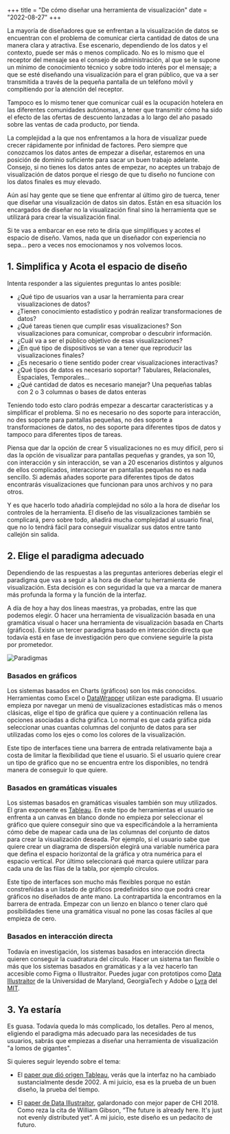 +++
title = "De cómo diseñar una herramienta de visualización"
date = "2022-08-27"
+++

La mayoría de diseñadores que se enfrentan a la visualización de datos se encuentran con el problema de comunicar cierta cantidad de datos de una manera clara y atractiva. Ese escenario, dependiendo de los datos y el contexto, puede ser más o menos complicado. No es lo mismo que el receptor del mensaje sea el consejo de administración, al que se le supone un mínimo de conocimiento técnico y sobre todo interés por el mensaje; a que se esté diseñando una visualización para el gran público, que va a ser transmitida a través de la pequeña pantalla de un teléfono móvil y compitiendo por la atención del receptor.

Tampoco es lo mismo tener que comunicar cuál es la ocupación hotelera en las diferentes comunidades autónomas, a tener que transmitir cómo ha sido el efecto de las ofertas de descuento lanzadas a lo largo del año pasado sobre las ventas de cada producto, por tienda.

La complejidad a la que nos enfrentamos a la hora de visualizar puede crecer rápidamente por infinidad de factores. Pero siempre que conozcamos los datos antes de empezar a diseñar, estaremos en una posición de dominio suficiente para sacar un buen trabajo adelante. Consejo, si no tienes los datos antes de empezar, no aceptes un trabajo de visualización de datos porque el riesgo de que tu diseño no funcione con los datos finales es muy elevado.

Aún así hay gente que se tiene que enfrentar al último giro de tuerca, tener que diseñar una visualización de datos sin datos. Están en esa situación los encargados de diseñar no la visualización final sino la herramienta que se utilizará para crear la visualización final.

Si te vas a embarcar en ese reto te diría que simplifiques y acotes el espacio de diseño. Vamos, nada que un diseñador con experiencia no sepa... pero a veces nos emocionamos y nos volvemos locos.

## 1. Simplifica y Acota el espacio de diseño

Intenta responder a las siguientes preguntas lo antes posible:

- ¿Qué tipo de usuarios van a usar la herramienta para crear visualizaciones de datos?
- ¿Tienen conocimiento estadístico y podrán realizar transformaciones de datos?
- ¿Qué tareas tienen que cumplir esas visualizaciones? Son visualizaciones para comunicar, comprobar o descubrir información.
- ¿Cuál va a ser el público objetivo de esas visualizaciones?
- ¿En qué tipo de dispositivos se van a tener que reproducir las visualizaciones finales?
- ¿Es necesario o tiene sentido poder crear visualizaciones interactivas?
- ¿Qué tipos de datos es necesario soportar? Tabulares, Relacionales, Espaciales, Temporales...
- ¿Qué cantidad de datos es necesario manejar? Una pequeñas tablas con 2 o 3 columnas o bases de datos enteras

Teniendo todo esto claro podrás empezar a descartar características y a simplificar el problema. Si no es necesario no des soporte para interacción, no des soporte para pantallas pequeñas, no des soporte a transformaciones de datos, no des soporte para diferentes tipos de datos y tampoco para diferentes tipos de tareas.

Piensa que dar la opción de crear 5 visualizaciones no es muy difícil, pero si das la opción de visualizar para pantallas pequeñas y grandes, ya son 10, con interacción y sin interacción, se van a 20 escenarios distintos y algunos de ellos complicados, interaccionar en pantallas pequeñas no es nada sencillo. Si además añades soporte para diferentes tipos de datos encontrarás visualizaciones que funcionan para unos archivos y no para otros.

Y es que hacerlo todo añadiría complejidad no sólo a la hora de diseñar los controles de la herramienta. El diseño de las visualizaciones también se complicará, pero sobre todo, añadirá mucha complejidad al usuario final, que no lo tendrá fácil para conseguir visualizar sus datos entre tanto callejón sin salida.

## 2. Elige el paradigma adecuado

Dependiendo de las respuestas a las preguntas anteriores deberías elegir el paradigma que vas a seguir a la hora de diseñar tu herramienta de visualización. Esta decisión es con seguridad la que va a marcar de manera más profunda la forma y la función de la interfaz.

A día de hoy a hay dos líneas maestras, ya probadas, entre las que podemos elegir. O hacer una herramienta de visualización basada en una gramática visual o hacer una herramienta de visualización basada en Charts (gráficos). Existe un tercer paradigma basado en interacción directa que todavía está en fase de investigación pero que conviene seguirle la pista por prometedor.

![Paradigmas](/img/Paradigmas.png)

### Basados en gráficos

Los sistemas basados en Charts (gráficos) son los más conocidos. Herramientas como Excel o [DataWrapper](https://www.datawrapper.de/) utilizan este paradigma. El usuario empieza por navegar un menú de visualizaciones estadísticas más o menos clásicas, elige el tipo de gráfica que quiere y a continuación rellena las opciones asociadas a dicha gráfica. Lo normal es que cada gráfica pida seleccionar unas cuantas columnas del conjunto de datos para ser utilizadas como los ejes o como los colores de la visualización.

Este tipo de interfaces tiene una barrera de entrada relativamente baja a costa de limitar la flexibilidad que tiene el usuario. Si el usuario quiere crear un tipo de gráfico que no se encuentra entre los disponibles, no tendrá manera de conseguir lo que quiere. 

### Basados en gramáticas visuales 

Los sistemas basados en gramáticas visuales también son muy utilizados. El gran exponente es [Tableau](https://www.tableau.com/). En este tipo de herramientas el usuario se enfrenta a un canvas en blanco donde no empieza por seleccionar el gráfico que quiere conseguir sino que va especificándole a la herramienta cómo debe de mapear cada una de las columnas del conjunto de datos para crear la visualización deseada. Por ejemplo, si el usuario sabe que quiere crear un diagrama de dispersión elegirá una variable numérica para que defina el espacio horizontal de la gráfica y otra numérica para el espacio vertical. Por último seleccionará qué marca quiere utilizar para cada una de las filas de la tabla, por ejemplo círculos.

Este tipo de interfaces son mucho más flexibles porque no están constreñidas a un listado de gráficos predefinidos sino que podrá crear gráficos no diseñados de ante mano. La contrapartida la encontramos en la barrera de entrada. Empezar con un lienzo en blanco o tener claro qué posibilidades tiene una gramática visual no pone las cosas fáciles al que empieza de cero.

### Basados en interacción directa

Todavía en investigación, los sistemas basados en interacción directa quieren conseguir la cuadratura del círculo. Hacer un sistema tan flexible o más que los sistemas basados en gramáticas y a la vez hacerlo tan accesible como Figma o Illustraitor. Puedes jugar con prototipos como [Data Illustraitor](http://data-illustrator.cs.umd.edu) de la Universidad de Maryland, GeorgiaTech y Adobe o [Lyra](https://vega.github.io/lyra/) del [MIT](http://vis.csail.mit.edu/).

## 3. Ya estaría

Es guasa. Todavía queda lo más complicado, los detalles. Pero al menos, eligiendo el paradigma más adecuado para las necesidades de tus usuarios, sabrás que empiezas a diseñar una herramienta de visualización "a lomos de gigantes".

Si quieres seguir leyendo sobre el tema:

- El [paper que dió origen Tableau](https://mkt.tableau.com/files/Tableau-CACM-Nov-2008-Polaris-Article-by-Stolte-Tang-Hanrahan.pdf), verás que la interfaz no ha cambiado sustancialmente desde 2002. A mi juicio, esa es la prueba de un buen diseño, la prueba del tiempo.

- El [paper de Data Illustraitor](http://data-illustrator.cs.umd.edu/papers/DataIllustratorCHI18.pdf), galardonado con mejor paper de CHI 2018. Como reza la cita de William Gibson, “The future is already here. It's just not evenly distributed yet”. A mi juicio, este diseño es un pedacito de futuro.